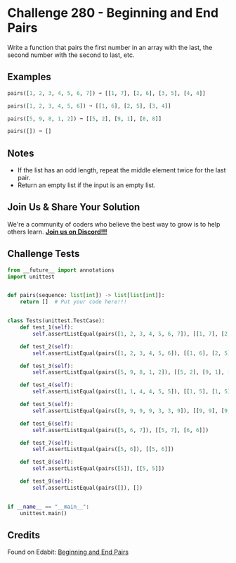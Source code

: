 # Challenge 280 - Beginning and End Pairs

Write a function that pairs the first number in an array with the last, the second number with the second to last, etc.

## Examples
```python
pairs([1, 2, 3, 4, 5, 6, 7]) ➞ [[1, 7], [2, 6], [3, 5], [4, 4]]

pairs([1, 2, 3, 4, 5, 6]) ➞ [[1, 6], [2, 5], [3, 4]]

pairs([5, 9, 8, 1, 2]) ➞ [[5, 2], [9, 1], [8, 8]]

pairs([]) ➞ []
```
## Notes

- If the list has an odd length, repeat the middle element twice for the last pair.
- Return an empty list if the input is an empty list.

## Join Us & Share Your Solution

We're a community of coders who believe the best way to grow is to help others learn. **[Join us on Discord!!!](https://discord.gg/sfHykntuGy)**

## Challenge Tests
```python
from __future__ import annotations
import unittest


def pairs(sequence: list[int]) -> list[list[int]]:
    return []  # Put your code here!!!


class Tests(unittest.TestCase):
    def test_1(self):
        self.assertListEqual(pairs([1, 2, 3, 4, 5, 6, 7]), [[1, 7], [2, 6], [3, 5], [4, 4]])

    def test_2(self):
        self.assertListEqual(pairs([1, 2, 3, 4, 5, 6]), [[1, 6], [2, 5], [3, 4]])

    def test_3(self):
        self.assertListEqual(pairs([5, 9, 8, 1, 2]), [[5, 2], [9, 1], [8, 8]])

    def test_4(self):
        self.assertListEqual(pairs([1, 1, 4, 4, 5, 5]), [[1, 5], [1, 5], [4, 4]])

    def test_5(self):
        self.assertListEqual(pairs([9, 9, 9, 9, 3, 3, 9]), [[9, 9], [9, 3], [9, 3], [9, 9]])

    def test_6(self):
        self.assertListEqual(pairs([5, 6, 7]), [[5, 7], [6, 6]])

    def test_7(self):
        self.assertListEqual(pairs([5, 6]), [[5, 6]])

    def test_8(self):
        self.assertListEqual(pairs([5]), [[5, 5]])

    def test_9(self):
        self.assertListEqual(pairs([]), [])


if __name__ == "__main__":
    unittest.main()
```
## Credits

Found on Edabit: [Beginning and End Pairs](https://edabit.com/challenge/HrCuzAKE6skEYgDmf)
